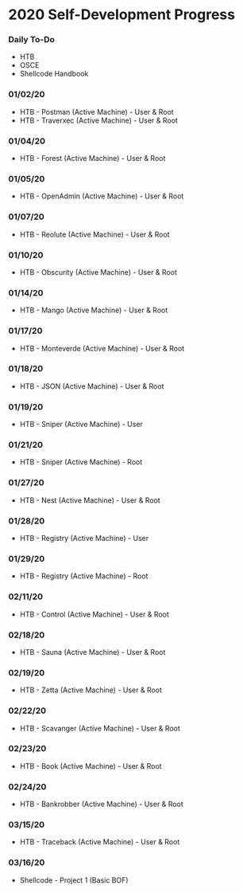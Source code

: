 # 2020 Self-Development Progress
### Daily To-Do
* HTB
* OSCE
* Shellcode Handbook

### 01/02/20
* HTB - Postman (Active Machine) - User & Root
* HTB - Traverxec (Active Machine) - User & Root

### 01/04/20
* HTB - Forest (Active Machine) - User & Root

### 01/05/20
* HTB - OpenAdmin (Active Machine) - User & Root

### 01/07/20
* HTB - Reolute (Active Machine) - User & Root

### 01/10/20
* HTB - Obscurity (Active Machine) - User & Root

### 01/14/20
* HTB - Mango (Active Machine) - User & Root

### 01/17/20
* HTB - Monteverde (Active Machine) - User & Root

### 01/18/20
* HTB - JSON (Active Machine) - User & Root

### 01/19/20
* HTB - Sniper (Active Machine) - User

### 01/21/20
* HTB - Sniper (Active Machine) - Root

### 01/27/20
* HTB - Nest (Active Machine) - User & Root

### 01/28/20
* HTB - Registry (Active Machine) - User

### 01/29/20
* HTB - Registry (Active Machine) - Root

### 02/11/20
* HTB - Control (Active Machine) - User & Root

### 02/18/20
* HTB - Sauna (Active Machine) - User & Root

### 02/19/20
* HTB - Zetta (Active Machine) - User & Root

### 02/22/20
* HTB - Scavanger (Active Machine) - User & Root

### 02/23/20
* HTB - Book (Active Machine) - User & Root

### 02/24/20 
* HTB - Bankrobber (Active Machine) - User & Root

### 03/15/20
* HTB - Traceback (Active Machine) - User & Root

### 03/16/20
* Shellcode - Project 1 (Basic BOF)
